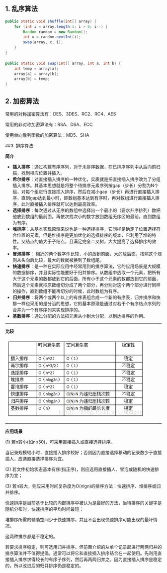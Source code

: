 ## 1. 乱序算法

```java
public static void shuffle(int[] array) {
    for (int i = array.length-1; i > 0; i--) {
        Random random = new Random();
        int x = random.nextInt(i);
        swap(array, x, i);
    }
}

public static void swap(int[] array, int a, int b) {
    int temp = array[a];
    array[a] = array[b];
    array[b] = temp;
}
```



## 2. 加密算法

常用的对称加密算法有：DES、3DES、RC2、RC4、AES

常用的非对称加密算法有：RSA、DSA、ECC

使用单向散列函数的加密算法：MD5、SHA



##3. 排序算法 

**简介**

- **插入排序**：通过构建有序序列，对于未排序数据，在已排序序列中从后向前扫描，找到相应位置并插入。
- **希尔排序**：对直接插入排序的一种优化，实质就是把直接插入排序改为了分组插入排序。其基本思想就是将整个待排序元素序列按gap（步长）分割为N个组，对每个组进行直接插入排序，然后在减小gap（步长）再进行直接插入排序，直到gap达到最小时，即数组基本达到有序时，再对数组进行直接插入排序，此时直接插入排序就可以达到最高效率。 
- **选择排序**：每次通过从无序的数组中选择出一个最小的（要求升序排列）数把他放到数组的最前面。再依次找次小的数字放到数组无序区的最前。直到数组为有序。 
- **堆排序**：从基本实现原理来说也是一种选择排序，它同样是确定了位置选择符合位置的元素，但是堆排序是更加优化的选择排序的版本，它利用了堆的特性。父结点的值大于子结点，且满足完全二叉树，大大提高了选择排序的效率。
- **冒泡排序**： 相近的两个数字作比较，小的放到前面，大的放后面，按照这个规则从头向后比较，最大的数就被换到了数组尾。 
- **快速排序**：是一种在实际应用中经常用到的排序算法，它的应用场景是大规模的数据排序，并且实际性能要好于归并排序。从数组中选取一个元素，把所有大于这个元素的数都放到它的后面，所有小于这个元素的数都放到它的前面，然后这个元素就把原数组切分成了两个部分，再分别对这个两个部分进行同样的操作，直到数组不能再切分的时候，此时数组为有序。 
- **归并排序**：将两个或两个以上的有序表组合成一个新的有序表，归并排序和快排一样也采用的是分治的思想，它的基本原理是通过对若干个有序结点序列的合并为一个有序序列来实现排序的。 
- **基数排序**：通过分配的方法把元素从小到大分配，以到达排序的作用。 

---

**比较**

![](images/排序比较.png)

---

**应用场景**

(1) 若n较小(如n≤50)，可采用直接插入或直接选择排序。

当记录规模较小时，直接插入排序较好；否则因为直接选择移动的记录数少于直接插人，应选直接选择排序为宜。 

(2) 若文件初始状态基本有序(指正序)，则应选用直接插人、冒泡或随机的快速排序为宜；

(3) 若n较大，则应采用时间复杂度为O(nlgn)的排序方法：快速排序、堆排序或归并排序。

快速排序是目前基于比较的内部排序中被认为是最好的方法，当待排序的关键字是随机分布时，快速排序的平均时间最短；

堆排序所需的辅助空间少于快速排序，并且不会出现快速排序可能出现的最坏情况。

这两种排序都是不稳定的。

若要求排序稳定，则可选用归并排序。但前面介绍的从单个记录起进行两两归并的排序算法并不值得提倡，通常可以将它和直接插入排序结合在一起使用。先利用直接插入排序求得较长的有序子序列，然后再两两归并之。因为直接插入排序是稳定 的，所以改进后的归并排序仍是稳定的。 